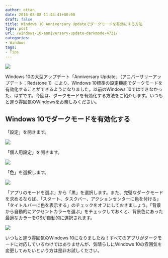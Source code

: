 ```yaml
---
author: ottan
date: 2016-08-08 11:44:41+00:00
draft: false
title: Windows 10 Anniversary Updateでダークモードを有効にする方法
type: post
url: /windows-10-anniversary-update-darkmode-4731/
categories:
- Windows
tags:
- Tips
---
```


![](/uploads/2016/08/160808-57a86fa9f08e7.jpg)






Windows 10の大型アップデート「Anniversary Update」（アニバーサリーアップデート：Redstone 1）により、Windows 10標準の設定機能でダークモードを有効化することができるようになりました。以前のWindows 10ではできなかった、はずです。今回は、ダークモードを有効化する方法をご紹介します。いつもと違う雰囲気のWindowsをお楽しみください。





## Windows 10でダークモードを有効化する





「設定」を開きます。





![](/uploads/2016/08/160808-57a86fb548dd5.png)






「個人用設定」を開きます。





![](/uploads/2016/08/160808-57a86fbc950f1.png)






「色」を選択します。





![](/uploads/2016/08/160808-57a86fc25d2b3.png)






「アプリのモードを選ぶ」から「黒」を選択します。また、完璧なダークモードを求めるならば、「スタート、タスクバー、アクションセンターに色を付ける」「タイトルバーに色を表示する」のチェックをオフにしておきましょう。「背景から自動的にアクセントカラーを選ぶ」をチェックしておくと、背景色にあった最適なカラーをOSが自動的に選択されます。





![](/uploads/2016/08/160808-57a86fc7cd7d7.png)






いつもと違う雰囲気のWindows 10になりましたね！すべてのアプリがダークモードに対応しているわけではありませんが、気晴らしにWindows 10の雰囲気を変更してみたいという方は是非お試しください。
